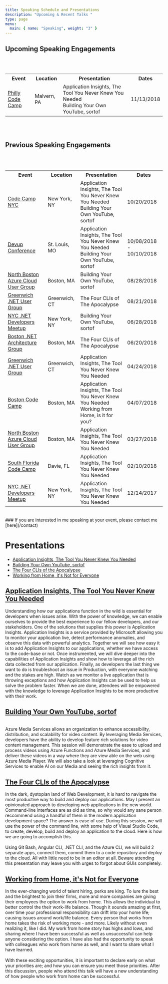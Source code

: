 ```yaml
---
title: Speaking Schedule and Presentations
description: "Upcoming & Recent Talks "
type: page
menu:
  main: { name: "Speaking", weight: "3" }
---
```


## Upcoming Speaking Engagements

<br />
<br />
<table class="tg">
  <tr>
    <th class="tg-0pky">Event</th>
    <th class="tg-0pky">Location</th>
    <th class="tg-0pky">Presentation</th>
    <th class="tg-0pky">Dates</th>
  </tr>
  <tr>
    <td class="tg-0pky"><a href="http://phillydotnet.org/camps/2018-2/
" target="_blank">Philly Code Camp</a></td>
    <td class="tg-0pky">Malvern, PA</td>
    <td class="tg-0pky">Application Insights, The Tool You Never Knew You Needed <br />Building Your Own YouTube, sortof</td>
    <td class="tg-0pky">11/13/2018</td>
  </tr>
</table>

<br />
<br />

## Previous Speaking Engagements

<br />
<br />

<table class="tg">
  <tr>
    <th class="tg-0pky">Event</th>
    <th class="tg-0pky">Location</th>
    <th class="tg-0pky">Presentation</th>
    <th class="tg-0pky">Dates</th>
  </tr>
  <tr>
    <td class="tg-0pky"><a href="https://codecampnyc.org/" target="_blank">Code Camp NYC</a></td>
    <td class="tg-0pky">New York, NY</td>
    <td class="tg-0pky">Application Insights, The Tool You Never Knew You Needed <br />Building Your Own YouTube, sortof</td>
    <td class="tg-0pky">10/20/2018</td>
  </tr>
  <tr>
    <td class="tg-0pky"><a href="https://www.devupconf.org/" target="_blank">Devup Conference</td>
    <td class="tg-0pky">St. Louis, MO</td>
    <td class="tg-0pky">Application Insights, The Tool You Never Knew You Needed <br />Building Your Own YouTube, sortof</td>
    <td class="tg-0pky">10/08/2018 - 10/10/2018</td>
  </tr>
  <tr>
    <td class="tg-0pky"><a href="https://www.meetup.com/North-Boston-Azure-Cloud-User-Group/events/253946719/" target="_blank">North Boston Azure Cloud User Group</td>
    <td class="tg-0pky">Boston, MA</td>
    <td class="tg-0pky">Building Your Own YouTube, sortof</td>
    <td class="tg-0pky">08/28/2018</td>
  </tr>
  <tr>
    <td class="tg-0pky"><a href="https://www.meetup.com/Greenwich-NET-User-Group/events/253570117/" target="_blank">Greenwich .NET User Group</td>
    <td class="tg-0pky">Greenwich, CT</td>
    <td class="tg-0pky">The Four CLIs of The Apocalypse</td>
    <td class="tg-0pky">08/21/2018</td>
  </tr>
  <tr>
    <td class="tg-0pky"><a href="https://www.meetup.com/NYC-NET-Developers/events/248124361/" target="_blank">NYC .NET Developers Meetup</a></td>
    <td class="tg-0pky">New York, NY</td>
    <td class="tg-0pky">Building Your Own YouTube, sortof</td>
    <td class="tg-0pky">06/28/2018</td>
  </tr>
  <tr>
    <td class="tg-0pky"><a href="https://www.meetup.com/Boston-NET-Architecture-Group/events/dvfzxlyxjbbc/" target="_blank">Boston .NET Architecture Group</a></td>
    <td class="tg-0pky">Boston, MA</td>
    <td class="tg-0pky">The Four CLIs of The Apocalypse</td>
    <td class="tg-0pky">06/20/2018</td>
  </tr>
  <tr>
    <td class="tg-0pky"><a href="https://www.meetup.com/Greenwich-NET-User-Group/events/248246317/" target="_blank">Greenwich .NET User Group</a></td>
    <td class="tg-0pky">Greenwich, CT</td>
    <td class="tg-0pky">Application Insights, The Tool You Never Knew You Needed</td>
    <td class="tg-0pky">04/24/2018</td>
  </tr>
  <tr>
    <td class="tg-0pky"><a href="https://www.bostoncodecamp.com/CC29/" target="_blank">Boston Code Camp</a></td>
    <td class="tg-0pky">Boston, MA</td>
    <td class="tg-0pky">Application Insights, The Tool You Never Knew You Needed <br />Working from Home, is it for you?</td>
    <td class="tg-0pky">04/07/2018</td>
  </tr>
  <tr>
    <td class="tg-0pky"><a href="https://www.meetup.com/North-Boston-Azure-Cloud-User-Group/events/248694884/" target="_blank">North Boston Azure Cloud User Group</a></td>
    <td class="tg-0pky">Boston, MA</td>
    <td class="tg-0pky">Application Insights, The Tool You Never Knew You Needed</td>
    <td class="tg-0pky">03/27/2018</td>
  </tr>
  <tr>
    <td class="tg-0pky"><a href="https://www.fladotnet.com/codecamp/" target="_blank">South Florida Code Camp</a></td>
    <td class="tg-0pky">Davie, FL</td>
    <td class="tg-0pky">Application Insights, The Tool You Never Knew You Needed</td>
    <td class="tg-0pky">02/10/2018</td>
  </tr>
  <tr>
    <td class="tg-0pky"><a href="https://www.meetup.com/NYC-NET-Developers/events/243114534/" target="_blank">NYC .NET Developers Meetup</a></td>
    <td class="tg-0pky">New York, NY</td>
    <td class="tg-0pky">Application Insights, The Tool You Never Knew You Needed</td>
    <td class="tg-0pky">12/14/2017</td>
  </tr>
</table>

<br />
### If you are interested in me speaking at your event, please contact me [here](/contact)


# Presentations

* <a href="#ai">Application Insights, The Tool You Never Knew You Needed</a>
* <a href="#ams">Building Your Own YouTube, sortof</a>
* <a href="#4cli">The Four CLIs of the Apocalypse</a>
* <a href="#wfh">Working from Home, it's Not for Everyone</a>


<div id="ai" class="mt4"></div>

## [Application Insights, The Tool You Never Knew You Needed](https://github.com/isaac2004/levin-talks/raw/master/AppInsights/AppInsightsPresentation.pptx)


Understanding how our applications function in the wild is essential for developers when issues arise. With the power of knowledge, we can enable ourselves to provide the best experience to our fellow developers, and our stakeholders. One of the solutions that supplies this power is Application Insights. Application Insights is a service provided by Microsoft allowing you to monitor your application live, detect performance anomalies, and observe this data with powerful analytics. Together we will see how easy it is to add Application Insights to our applications, whether we have access to the code-base or not. Once instrumented, we will dive deeper into the capabilities of Application Insights and show how to leverage all the rich data collected from our application. Finally, as developers the last thing we want to do is troubleshoot an issue in Production, with everyone watching and the stakes are high. Watch as we monitor a live application that is throwing exceptions and how Application Insights can be used to help us solve the problem faster. When we are done, attendees will be empowered with the knowledge to leverage Application Insights to be more productive with their work.


 <div id="ams" class="mt4"></div>

## [Building Your Own YouTube, sortof](https://github.com/isaac2004/levin-talks/raw/master/MediaServices/Azure%20Media%20Services.pptx)
<br />
Azure Media Services allows an organization to enhance accessibility, distribution, and scalability for video content. By leveraging Media Services, developers have the ability to develop feature rich solutions for video content management. This session will demonstrate the ease to upload and process videos using Azure Functions and Azure Media Services, and deliver these videos in a way where they are view able on the web using Azure Media Player. We will also take a look at leveraging Cognitive Services to enable AI on our Media and seeing the rich insights from it.


 <div id="4cli" class="mt4"></div>

## [The Four CLIs of the Apocalypse](https://github.com/isaac2004/levin-talks/raw/master/Clis/The%20Four%20CLIs%20of%20The%20Apocalypse.pptx)

In the dark, dystopian land of Web Development, it is hard to navigate the most productive way to build and deploy our applications. May I present an opinionated approach to developing web applications in the new world. Command-line interfaces are as old as time, so why would any sane person reccommend using a handful of them in the modern application development space? The answer is ease of use. During this session, we will use the power of the command line, with some help of Visual Studio Code, to create, develop, build and deploy an application to the cloud. Here is how we are going to accomplish this.
<br /><br />
Using Git Bash, Angular CLI, .NET CLI, and the Azure CLI, we will build 2 separate apps, connect them, commit them to a code repository and deploy to the cloud. All with little need to be in an editor at all. Beware attending this presentation may leave you with urges to forgot about GUIs completely.

 <div id="wfh" class="mt4"></div>

## [Working from Home, it's Not for Everyone](https://github.com/isaac2004/levin-talks/raw/master/WorkFromHome/WorkFromHomePresentation.pptx)

In the ever-changing world of talent hiring, perks are king. To lure the best and the brightest to join their firms, more and more companies are giving their employees the option to work from home. This allows the individual to better control the their work-life balance. Though it sounds amazing at first, over time your professional responsibility can drift into your home life; causing issues around work/life balance. Every person that works from home takes the risk of working more  - and more. Likely without even realizing it, like I did. My work from home story has highs and lows, and sharing where I have been successful as well as unsuccessful can help anyone considering the option. I have also had the opportunity to speak with colleagues who work from home as well, and I want to share what I have learned.
<br /><br />
With these exciting opportunities, it is important to declare early on what your priorities are; and how you can ensure you meet those priorities. After this discussion, people who attend this talk will have a new understanding of how people who work from home can be successful.